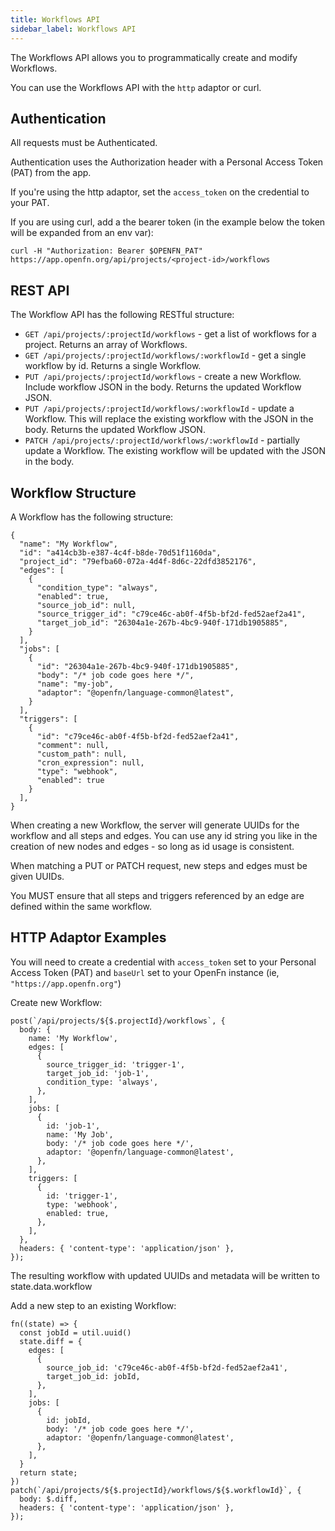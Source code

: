 ```yaml
---
title: Workflows API
sidebar_label: Workflows API
---
```


The Workflows API allows you to programmatically create and modify Workflows.

You can use the Workflows API with the `http` adaptor or curl.

## Authentication

All requests must be Authenticated.

Authentication uses the Authorization header with a Personal Access Token (PAT)
from the app.

If you're using the http adaptor, set the `access_token` on the credential to
your PAT.

If you are using curl, add a the bearer token (in the example below the token
will be expanded from an env var):

```
curl -H "Authorization: Bearer $OPENFN_PAT" https://app.openfn.org/api/projects/<project-id>/workflows
```

## REST API

The Workflow API has the following RESTful structure:

- `GET /api/projects/:projectId/workflows` - get a list of workflows for a
  project. Returns an array of Workflows.
- `GET /api/projects/:projectId/workflows/:workflowId` - get a single workflow
  by id. Returns a single Workflow.
- `PUT /api/projects/:projectId/workflows` - create a new Workflow. Include
  workflow JSON in the body. Returns the updated Workflow JSON.
- `PUT /api/projects/:projectId/workflows/:workflowId` - update a Workflow. This
  will replace the existing workflow with the JSON in the body. Returns the
  updated Workflow JSON.
- `PATCH /api/projects/:projectId/workflows/:workflowId` - partially update a
  Workflow. The existing workflow will be updated with the JSON in the body.

## Workflow Structure

A Workflow has the following structure:

```
{
  "name": "My Workflow",
  "id": "a414cb3b-e387-4c4f-b8de-70d51f1160da",
  "project_id": "79efba60-072a-4d4f-8d6c-22dfd3852176",
  "edges": [
    {
      "condition_type": "always",
      "enabled": true,
      "source_job_id": null,
      "source_trigger_id": "c79ce46c-ab0f-4f5b-bf2d-fed52aef2a41",
      "target_job_id": "26304a1e-267b-4bc9-940f-171db1905885",
    }
  ],
  "jobs": [
    {
      "id": "26304a1e-267b-4bc9-940f-171db1905885",
      "body": "/* job code goes here */",
      "name": "my-job",
      "adaptor": "@openfn/language-common@latest",
    }
  ],
  "triggers": [
    {
      "id": "c79ce46c-ab0f-4f5b-bf2d-fed52aef2a41",
      "comment": null,
      "custom_path": null,
      "cron_expression": null,
      "type": "webhook",
      "enabled": true
    }
  ],
}
```

When creating a new Workflow, the server will generate UUIDs for the workflow
and all steps and edges. You can use any id string you like in the creation of
new nodes and edges - so long as id usage is consistent.

When matching a PUT or PATCH request, new steps and edges must be given UUIDs.

You MUST ensure that all steps and triggers referenced by an edge are defined
within the same workflow.

## HTTP Adaptor Examples

You will need to create a credential with `access_token` set to your Personal
Access Token (PAT) and `baseUrl` set to your OpenFn instance (ie,
`"https://app.openfn.org"`)

Create new Workflow:

```
post(`/api/projects/${$.projectId}/workflows`, {
  body: {
    name: 'My Workflow',
    edges: [
      {
        source_trigger_id: 'trigger-1',
        target_job_id: 'job-1',
        condition_type: 'always',
      },
    ],
    jobs: [
      {
        id: 'job-1',
        name: 'My Job',
        body: '/* job code goes here */',
        adaptor: '@openfn/language-common@latest',
      },
    ],
    triggers: [
      {
        id: 'trigger-1',
        type: 'webhook',
        enabled: true,
      },
    ],
  },
  headers: { 'content-type': 'application/json' },
});
```

The resulting workflow with updated UUIDs and metadata will be written to
state.data.workflow

Add a new step to an existing Workflow:

```
fn((state) => {
  const jobId = util.uuid()
  state.diff = {
    edges: [
      {
        source_job_id: 'c79ce46c-ab0f-4f5b-bf2d-fed52aef2a41',
        target_job_id: jobId,
      },
    ],
    jobs: [
      {
        id: jobId,
        body: '/* job code goes here */',
        adaptor: '@openfn/language-common@latest',
      },
    ],
  }
  return state;
})
patch(`/api/projects/${$.projectId}/workflows/${$.workflowId}`, {
  body: $.diff,
  headers: { 'content-type': 'application/json' },
});

```
